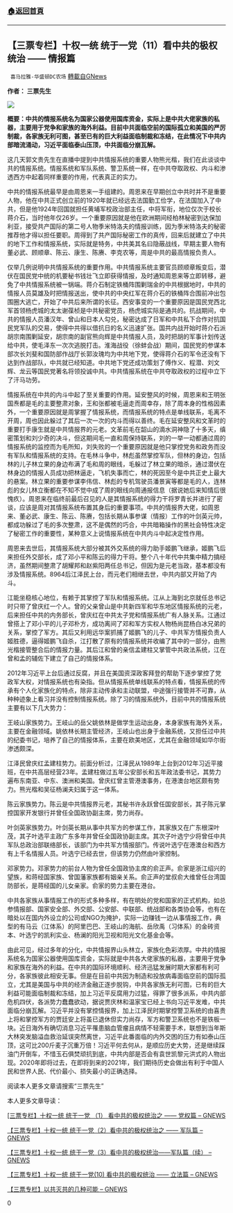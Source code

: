 ###  [:house:返回首頁](https://github.com/ourhimalayas/txt)
---

## 【三票专栏】十权一统 统于一党（11）看中共的极权统治 —— 情报篇
` 喜马拉雅-华盛顿DC农场` [轉載自GNews](https://gnews.org/zh-hans/705644/)

**作者： 三票先生**




![]()![](https://gnews-media-offload.s3.amazonaws.com/wp-content/uploads/2020/12/17160329/%E4%B8%89%E7%A5%A8%E4%B8%93%E6%A0%8F-1.png)




**概要：中共的情报系统名为国家公器使用国库资金，实际上是中共大佬家族的私器，主要用于党争和家族的海外利益。目前中共面临空前的国际孤立和美国的严厉制裁，各家族无利可图，甚至已有的巨大利益面临制裁和冻结，在此情况下中共内部暗流涌动，习近平面临泰山压顶，中共面临分崩瓦解。**

这几天郭文贵先生在直播中提到中共情报系统的重要人物熊光楷，我们在此谈谈中共的情报系统。情报系统和军队系统、警卫系统一样，在中共夺取政权、内斗和渗透西方中起着同样重要的作用，代表真正的实力。

中共的情报系统最早是由周恩来一手组建的。周恩来在早期创立中共时并不是重要人物，他在中共正式创立前的1920年就已经远去法国勤工俭学，在法国加入了中共，但是他1924年回国就担任黄埔军校政治部主任，中将军衔，地位仅次于校长蒋介石，当时他年仅26岁。一个重要原因就是他在欧洲期间经柏林秘密到达保加利亚，接受共产国际的第二号人物季米特洛夫的情报训练，因为季米特洛夫的秘密推荐他才得以担任要职。周得到了共产国际秘密工作的真传，回来后就建立了中共的地下工作和情报系统，实际就是特务，中共美其名曰隐蔽战线，早期主要人物有董必武、顾顺章、陈云、康生、陈赓、李克农等，周是中共的最高情报负责人。

仅举几例说明中共情报系统的重要作用。中共情报系统主要官员顾顺章叛变后，潜伏在国民党中统的机要秘书钱壮飞立即获得情报，及时通知周恩来等立即转移，避免了中共情报系统被一锅端。蒋介石制定铁桶阵围剿瑞金的中共根据地时，中共的情报人员莫雄及时把情报送出，使中共的中央红军在蒋介石的铁桶阵合围前冲出包围圈大逃亡，开始了中共后来所谓的长征。西安事变的一个重要原因是国民党西北军首领杨虎城的太太谢葆桢是中共秘密党员，杨虎城实际是通共的。抗战期间，中共的情报人员潘汉年、曾山和日本人勾兑，秘密达成了日军和中共私下合作对抗国民党军队的交易，使得中共得以借抗日的名义迅速扩张。国共内战开始时蒋介石派胡宗南围剿延安，胡宗南的副官熊向辉是中共情报人员，及时把胡的军事计划传送给中共，使毛泽东一次次逃脱打击。淮海战役（徐蚌会战）期间，国民党的参谋本部次长刘斐和国防部作战厅长郭汝瑰均为中共地下党，使得蒋介石的军令还没有下达到作战部队，中共就已经知道。中共地下党还成功策划了傅作义、程潜、刘文辉、龙云等国民党著名将领投诚中共。中共情报系统在中共夺取政权的过程中立下了汗马功劳。

情报系统在中共的内斗中起了至关重要的作用。延安整风的时候，周恩来和王明张国焘都是毛的主要整肃对象，王和张都被毛逼走而周幸存，除了周本身的性格因素外，一个重要原因就是周掌握了情报系统，而情报系统的特点是单线联系，毛离不开周，周也因此躲过了其后一次一次的内斗而得以善终。毛在延安整风和文革时的重要打手康生就是中共情报界的元老。文革前毛在韶山的滴水洞神隐了十多天，缜密策划和刘少奇的决斗，但这期间毛一直和周保持联系，刘的一举一动都通过周的情报系统的监控而为毛所知，刘失败的一个重要原因就是他只掌控党务和政务而没有军队和情报系统的支持。在毛林斗争中，林彪虽然掌控军队，但林的身边，包括林的儿子林立果的身边布满了毛和周的眼线，毛躲过了林立果的暗杀，通过潜伏在林身边的情报人员成功把林逼走，飞机失事而亡，林的死因至今是中共正史上最大的悬案。林立果的重要参谋李伟信、林彪的专机驾驶员潘景寅等都是毛的人，连林彪的女儿林立衡都在不知不觉中成了周的眼线向周通报信息（据说她后来知情后很愧疚）。周恩来在临终前最后召见的人是其情报系统的得力干将罗青长并进行了密谈，应该是周对其情报系统布置其身后的重要事项。中共的情报界大佬，如周恩来、董必武、康生、陈云、陈赓，包括长期从事参谋（情报）工作的叶剑英元帅，都成功躲过了毛的多次整肃，这不是偶然的巧合，中共暗箱操作的黑社会特性决定了秘密工作的重要性，某种意义上说情报系统在中共内斗中起决定性作用。

周恩来去世后，其情报系统大部分被其外交系统的得力助手姬鹏飞继承，姬鹏飞后来担任外交部长，成了邓小平和陈云的得力干将。整个八十年代中共集中精力搞经济，虽然期间整肃了胡耀邦和赵紫阳两任总书记，但因为是元老当政，基本都没有涉及情报系统。8964后江泽民上台，而元老们相继去世，中共内部又开始了内斗。

江能坐稳核心地位，有赖于其掌控了军队和情报系统。江从上海到北京就任总书记时只带了曾庆红一个人。曾的父亲曾山是中共新四军和华东地区情报系统的元老，后来担任中共的内务部长，曾庆红在中共太子党和情报系统广有人脉关系。江通过曾搭上了邓小平的儿子邓朴方，成功离间了邓和军方实权人物杨尚昆杨白冰兄弟的关系，掌控了军方。其后又利用远华案抓捕了姬鹏飞的儿子、中共军方情报负责人姬胜德，逼得姬鹏飞自杀，江打散了原有的情报系统并收编了其中的一部分，由熊光楷接管整合后的情报力量。其后江和曾的亲信孟建柱又掌管中共政法系统，江在曾和孟的辅佐下建立了自己的情报体系。

2012年习近平上台后通过反腐，并且在美国资深政客拜登的帮助下逐步掌控了党政军大权，对情报系统也有染指。但从情报系统单线联系的特点看，情报系统的传承有个人化家族化的特点，除非主动传承和主动联盟，中途强行接管并不可靠，从种种迹象上看习并没有控制情报系统。除了习的情报系统外，目前中共的情报系统主要有以下几大势力：

王岐山家族势力。王岐山的岳父姚依林是做学生运动出身，本身家族有海外关系，主要在金融领域。姚依林长期主管经济，王岐山也出身于金融系统，又担任过中共的纪委书记，培养了自己的情报体系，主要在欧美地区，尤其在金融领域如华尔街渗透颇深。

江泽民曾庆红孟建柱势力。前面分析过，江泽民从1989年上台到2012年习近平接班，在中共高层经营23年。孟建柱做过五年公安部长和五年政法委书记，其势力遍布东南亚、中东、澳洲和美国。曾庆红曾主管港澳事务，在港澳台地区颇有势力。熊光楷和吴征杨澜夫妇属于这一体系。

陈云家族势力。陈云是中共情报界元老，其秘书许永跃曾任国安部长，其子陈元掌控国家开发银行并曾任全国政协副主席，势力尚存。

叶剑英家族势力。叶剑英长期从事中共军方的参谋工作，其家族又在广东根深叶茂，其子叶选平主政广东多年并曾任全国政协副主席。其次子叶选宁少将曾任中共军队总政治部联络部长，该部门为中共军方情报部门。传说叶选宁在港澳台和西方有上千名情报人员。叶选宁已经去世，但该势力仍然由叶家控制。

邓家势力。邓家势力的前台人物为曾任全国政协主席的俞正声。俞家是浙江绍兴的望族，和蒋经国家族、曾国藩家族都有姻亲关系。俞正声的堂叔俞大维曾任台湾国防部长，是蒋经国的儿女亲家。俞家的势力主要在港台。

中共各家族从事情报工作的形式多种多样，有在明处的党和国家的正式机构，如总参情报部、国家安全部、外交部、公安部、中联部、统战部和各类协会等，也有在暗处以在国内外设立的公司或NGO为掩护，实际一边赚钱一边从事情报工作，典型的有马云（江体系）的阿里巴巴、王岐山的海航、岳欣禹（习体系）的金砖资本、叶选宁的凯利实业、杨澜的阳光卫视和阳光文化基金会等。

由此可见，经过多年的分化，中共情报界山头林立，家族化色彩浓厚。中共的情报系统名为国家公器使用国库资金，实际就是中共各大佬家族的私器，主要用于党争和家族在海外的利益。在中共的国际环境顺利、经济迅猛发展时期大家都有利可分，各家族彼此相安无事。但是在目前中共因为制造和投放病毒面临空前的国际孤立，尤其是美国与中共的经济金融正逐步脱钩，中共各家族无利可图，已有的巨大利益可能面临制裁和冻结，加上习近平反腐用力过猛，得罪了很多派系，中共内部危机四伏，各派势力蠢蠢欲动，据说贾庆林和温家宝已经上书向习近平发难，中共面临分崩瓦解。习近平并没有掌控情报界，加上江泽民时期掌控警卫系统的由喜贵上将和掌控军方的贾廷安上将虽已退休但实力尚存，军方和警卫系统也不是铁板一块。近日海外有确切消息习近平罹患脑血管瘤且病情不轻需要手术，联想到当年斯大林突发脑溢血救治延误突然离世，习近平此番面临的内外交困的压力有如泰山压顶，这可比200斤麦子沉重万倍！习近平何去何从，是顺应历史大势，还是继续踩油门开倒车，不惜玉石俱焚顽抗到底，中共内部是否会有袁世凯黎元洪式的人物出现。2020年即将过去，在即将到来的2021年，我们期待历史会做出有利于中国人民和世界人民、代价最小、损失最小的正确选择。

阅读本人更多文章请搜索“三票先生”

本人更多文章导读：

[\[三票专栏】十权一统 统于一党 （1） 看中共的极权统治之 —— 党权篇 – GNEWS](https://gnews.org/zh-hans/660808/)

[【三票专栏】十权一统 统于一党（2）看中共的极权统治之 —— 军队篇 – GNEWS](https://gnews.org/zh-hans/663902/)

[【三票专栏】十权一统 统于一党（3）看中共的极权统治——军队篇（续） – GNEWS](https://gnews.org/zh-hans/675474/)

[【三票专栏】十权一统 统于一党(10) 看中共的极权统治 —— 立法篇 – GNEWS](https://gnews.org/zh-hans/699973/)

[【三票专栏】以共灭共的几种可能 – GNEWS](https://gnews.org/zh-hans/618853/)

0
